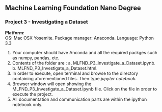 <h2>Machine Learning Foundation Nano Degree</h2>
<h3>Project 3 - Investigating a Dataset </h3>
<b>Platform: </b> <br />
OS: Mac OSX Yosemite.
Package manager: Anaconda.
Language: Python 3.3
<ol>
<li>Your computer should have Anconda and all the required packges such as numpy, pandas, etc.</li>
<li>Contents of the folder are : a. MLFND_P3_Investigate_a_Dataset.ipynb. b. MLFND_P3_Investigate_a_Dataset.html.</li>
<li>In order to execute, open terminal and browse to the directory containing aforementioned files. Then type <i>jupyter notebook.</i></li>
<li>Browser window will open showing the MLFND_P3_Investigate_a_Dataset.ipynb file. Click on the file in order to execute the project.</li>
<li>All documentation and communication parts are within the ipython notebook only.</li>
</ol>